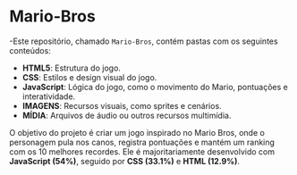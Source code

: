 ﻿# Mario-Bros

-Este repositório, chamado `Mario-Bros`, contém pastas com os seguintes conteúdos:

- **HTML5**: Estrutura do jogo.
- **CSS**: Estilos e design visual do jogo.
- **JavaScript**: Lógica do jogo, como o movimento do Mario, pontuações e interatividade.
- **IMAGENS**: Recursos visuais, como sprites e cenários.
- **MÍDIA**: Arquivos de áudio ou outros recursos multimídia.

O objetivo do projeto é criar um jogo inspirado no Mario Bros, onde o personagem pula nos canos, registra pontuações e mantém um ranking com os 10 melhores recordes. Ele é majoritariamente desenvolvido com **JavaScript (54%)**, seguido por **CSS (33.1%)** e **HTML (12.9%)**.
